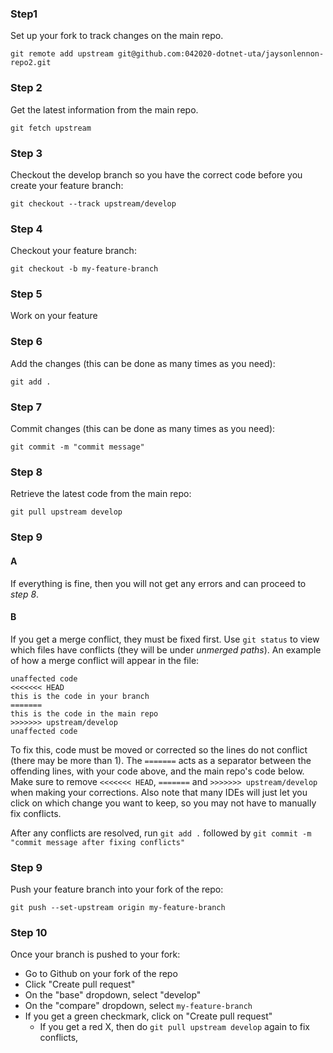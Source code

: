 ### Step1
Set up your fork to track changes on the main repo.

`git remote add upstream git@github.com:042020-dotnet-uta/jaysonlennon-repo2.git`

### Step 2
Get the latest information from the main repo.

`git fetch upstream`

### Step 3
Checkout the develop branch so you have the correct code before you create your feature branch:

`git checkout --track upstream/develop`

### Step 4
Checkout your feature branch:

`git checkout -b my-feature-branch`

### Step 5
Work on your feature

### Step 6
Add the changes (this can be done as many times as you need):

`git add .`

### Step 7
Commit changes (this can be done as many times as you need):

`git commit -m "commit message"`

### Step 8
Retrieve the latest code from the main repo:

`git pull upstream develop`


### Step 9
#### A
If everything is fine, then you will not get any errors and can proceed to _step 8_.

#### B
If you get a merge conflict, they must be fixed first.
Use `git status` to view which files have conflicts (they will be under *unmerged paths*).
An example of how a merge conflict will appear in the file:

```
unaffected code
<<<<<<< HEAD
this is the code in your branch
=======
this is the code in the main repo
>>>>>>> upstream/develop
unaffected code
```

To fix this, code must be moved or corrected so the lines do not conflict (there may be more than 1).
The `=======` acts as a separator between the offending lines, with your code above, and the main repo's code below.
Make sure to remove `<<<<<<< HEAD`, `=======` and `>>>>>>> upstream/develop` when making your corrections.
Also note that many IDEs will just let you click on which change you want to keep, so you may not have to manually fix conflicts.

After any conflicts are resolved, run `git add .` followed by `git commit -m "commit message after fixing conflicts"`

### Step 9
Push your feature branch into your fork of the repo:

`git push --set-upstream origin my-feature-branch`

### Step 10
Once your branch is pushed to your fork:
  * Go to Github on your fork of the repo
  * Click "Create pull request"
  * On the "base" dropdown, select "develop"
  * On the "compare" dropdown, select `my-feature-branch`
  * If you get a green checkmark, click on "Create pull request"
    * If you get a red X, then do `git pull upstream develop` again to fix conflicts, 
